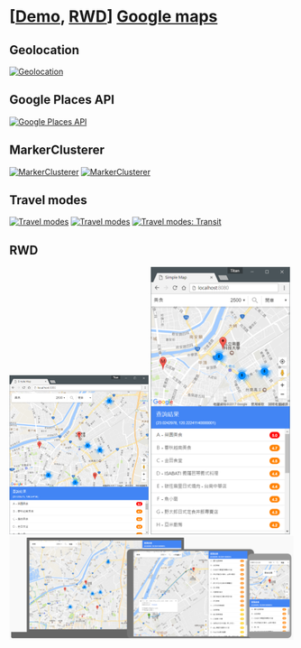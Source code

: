 # [[Demo](https://codepen.io/titangene/pen/YVmGgp), [RWD](https://material.io/resizer/#url=https%3A%2F%2Fcodepen.io%2Ftitangene%2Ffull%2FYVmGgp%2F)] [Google maps](https://github.com/titangene/js-learn/blob/master/google_maps/index.html)

## Geolocation
<a href="../image/Google Map JavaScript API_Geolocation_1.png"  target="_blank"><img src="../image/Google Map JavaScript API_Geolocation_1.png" alt="Geolocation"></a>

## Google Places API
<a href="../image/Google Map JavaScript API_Google-Places-API_2.png"  target="_blank"><img src="../image/Google Map JavaScript API_Google-Places-API_2.png" alt="Google Places API"></a>

## MarkerClusterer
<a href="../image/Google Map JavaScript API_MarkerClusterer_3.png"  target="_blank"><img src="../image/Google Map JavaScript API_MarkerClusterer_3.png" alt="MarkerClusterer"></a>
<a href="../image/Google Map JavaScript API_MarkerClusterer_4.png"  target="_blank"><img src="../image/Google Map JavaScript API_MarkerClusterer_4.png" alt="MarkerClusterer"></a>

## Travel modes
<a href="../image/Google Map JavaScript API_Travel-modes_5.png"  target="_blank"><img src="../image/Google Map JavaScript API_Travel-modes_5.png" alt="Travel modes"></a>
<a href="../image/Google Map JavaScript API_Travel-modes_6.png"  target="_blank"><img src="../image/Google Map JavaScript API_Travel-modes_6.png" alt="Travel modes"></a>
<a href="../image/Google Map JavaScript API_Travel-modes_Transit_7.png"  target="_blank"><img src="../image/Google Map JavaScript API_Travel-modes_Transit_7.png" alt="Travel modes: Transit"></a>

## RWD
<a href="../image/Google Map JavaScript API_RWD-Tablet_8.png"  target="_blank"><img src="../image/Google Map JavaScript API_RWD-Tablet_8.png" alt="RWD: Tablet" width="49%"></a>
<a href="../image/Google Map JavaScript API_RWD-Phone_9.png"  target="_blank"><img src="../image/Google Map JavaScript API_RWD-Phone_9.png" alt="RWD: Phone" width="49%"></a>
<a href="../image/Google Map JavaScript API_RWD_10.png"  target="_blank"><img src="../image/Google Map JavaScript API_RWD_10.png" alt="RWD"></a>